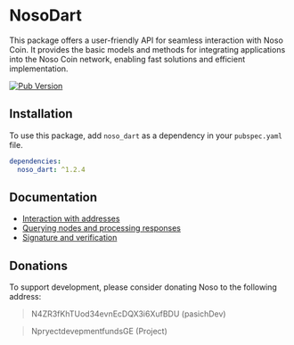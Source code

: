 # NosoDart

This package offers a user-friendly API for seamless interaction with Noso Coin. It provides the basic models and methods for integrating applications into the Noso Coin network, enabling fast solutions and efficient implementation.

[![Pub Version](https://img.shields.io/pub/v/noso_dart)](https://pub.dev/packages/noso_dart)

## Installation

To use this package, add `noso_dart` as a dependency in your `pubspec.yaml` file.

```yaml
dependencies:
  noso_dart: ^1.2.4
```

## Documentation

- [Interaction with addresses](/doc/address_handler_doc.md)
- [Querying nodes and processing responses](/doc/request_nodes_doc.md)
- [Signature and verification](/doc/signer_doc.md)

## Donations

To support development, please consider donating Noso to the following address:

> N4ZR3fKhTUod34evnEcDQX3i6XufBDU (pasichDev)

> NpryectdevepmentfundsGE (Project)
